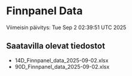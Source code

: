 # Finnpanel Data

Viimeisin päivitys: Tue Sep  2 02:39:51 UTC 2025

## Saatavilla olevat tiedostot
- 14D_Finnpanel_data_2025-09-02.xlsx
- 90D_Finnpanel_data_2025-09-02.xlsx
